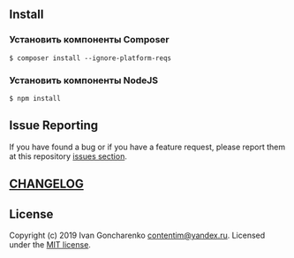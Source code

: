 ## Install

### Установить компоненты Composer
```
$ composer install --ignore-platform-reqs
```

### Установить компоненты NodeJS
```
$ npm install
```

## Issue Reporting
If you have found a bug or if you have a feature request, please report them at this repository [issues section](https://github.com/Contentim/poiskovik_app_laravel/issues). 

## [CHANGELOG](https://github.com/Contentim/poiskovik_app_laravel/blob/master/CHANGELOG.md)

## License

Copyright (c) 2019 Ivan Goncharenko contentim@yandex.ru. Licensed under the [MIT license](https://opensource.org/licenses/MIT).
